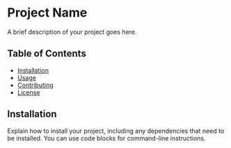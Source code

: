 # Project Name

A brief description of your project goes here.

## Table of Contents

- [Installation](#installation)
- [Usage](#usage)
- [Contributing](#contributing)
- [License](#license)

## Installation

Explain how to install your project, including any dependencies that need to be installed. You can use code blocks for command-line instructions.

```bash
